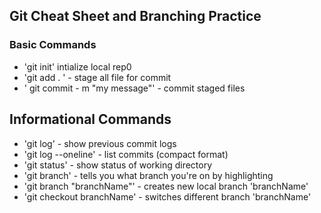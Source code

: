 ## Git Cheat Sheet and Branching Practice

### Basic Commands
* 'git init' intialize local rep0
* 'git add . ' - stage all file for commit
* ' git commit - m "my message"' - commit staged files


## Informational Commands
* 'git log' - show previous commit logs
* 'git log --oneline' - list commits (compact format)
* 'git status' - show status of working directory
* 'git branch' - tells you what branch you're on by highlighting
* 'git branch "branchName"' - creates new local branch 'branchName'
* 'git checkout branchName' - switches different branch  'branchName'
